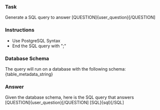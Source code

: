 ### Task
Generate a SQL query to answer [QUESTION]{user_question}[/QUESTION]

### Instructions
- Use PostgreSQL Syntax
- End the SQL query with ";"

### Database Schema
The query will run on a database with the following schema:
{table_metadata_string}

### Answer
Given the database schema, here is the SQL query that answers [QUESTION]{user_question}[/QUESTION]
[SQL]{sql}[/SQL]
